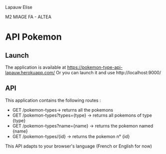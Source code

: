 Lapauw Elise

M2 MIAGE FA - ALTEA

API Pokemon
============


Launch
-------------------------
The application is available at 
https://pokemon-type-api-lapauw.herokuapp.com/
Or you can launch it and use
http://localhost:9000/

API
--------------
This application contains the following routes : 

 - GET /pokemon-types-> returns all the pokemons
 - GET /pokemon-types?types={type} -> returns all pokemons of type {type}
 - GET /pokemon-types?name={name} -> returns the pokemon named {name}
 - GET /pokemon-types/{id} -> returns the pokemon n° {id}

This API adapts to your browser's language (French or English for now)
